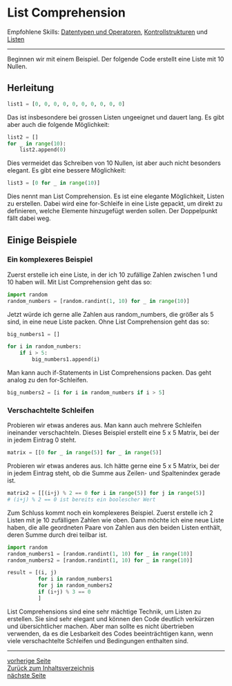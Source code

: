 # List Comprehension

Empfohlene Skills: [Datentypen und Operatoren](01_datentypen_operationen.md), [Kontrollstrukturen](02_kontrollstrukturen.md) und [Listen](04_listen.md)

---

Beginnen wir mit einem Beispiel. Der folgende Code erstellt eine Liste mit 10 Nullen.


## Herleitung

```python
list1 = [0, 0, 0, 0, 0, 0, 0, 0, 0, 0]
```

Das ist insbesondere bei grossen Listen ungeeignet und dauert lang.
Es gibt aber auch die folgende Möglichkeit:

```python
list2 = []
for _ in range(10):
    list2.append(0)
```

Dies vermeidet das Schreiben von 10 Nullen, ist aber auch nicht besonders elegant. Es gibt eine bessere Möglichkeit:

```python
list3 = [0 for _ in range(10)]
```

Dies nennt man List Comprehension. Es ist eine elegante Möglichkeit, Listen zu erstellen. Dabei wird eine for-Schleife in
eine Liste gepackt, um direkt zu definieren, welche Elemente hinzugefügt werden sollen. Der Doppelpunkt fällt dabei weg.

## Einige Beispiele

### Ein komplexeres Beispiel

Zuerst erstelle ich eine Liste, in der ich 10 zufällige Zahlen zwischen 1 und 10 haben will. Mit List Comprehension
geht das so:

```python
import random
random_numbers = [random.randint(1, 10) for _ in range(10)]
```

Jetzt würde ich gerne alle Zahlen aus random_numbers, die größer als 5 sind, in eine neue Liste packen.
Ohne List Comprehension geht das so:

```python
big_numbers1 = []

for i in random_numbers:
    if i > 5:
        big_numbers1.append(i)
```

Man kann auch if-Statements in List Comprehensions packen. Das geht analog zu den for-Schleifen.

```python
big_numbers2 = [i for i in random_numbers if i > 5]
```


### Verschachtelte Schleifen

Probieren wir etwas anderes aus. Man kann auch mehrere Schleifen ineinander verschachteln.
Dieses Beispiel erstellt eine 5 x 5 Matrix, bei der in jedem Eintrag 0 steht.

```python
matrix = [[0 for _ in range(5)] for _ in range(5)]
```

Probieren wir etwas anderes aus. Ich hätte gerne eine 5 x 5 Matrix, bei der in jedem Eintrag steht, ob die Summe aus
Zeilen- und Spaltenindex gerade ist.

```python
matrix2 = [[(i+j) % 2 == 0 for i in range(5)] for j in range(5)]
# (i+j) % 2 == 0 ist bereits ein boolescher Wert
```

Zum Schluss kommt noch ein komplexeres Beispiel. Zuerst erstelle ich 2 Listen mit je 10 zufälligen Zahlen wie oben.
Dann möchte ich eine neue Liste haben, die alle geordneten Paare von Zahlen aus den beiden Listen enthält, deren
Summe durch drei teilbar ist.

```python
import random
random_numbers1 = [random.randint(1, 10) for _ in range(10)]
random_numbers2 = [random.randint(1, 10) for _ in range(10)]

result = [(i, j)
          for i in random_numbers1
          for j in random_numbers2
          if (i+j) % 3 == 0
          ]
```

List Comprehensions sind eine sehr mächtige Technik, um Listen zu erstellen. Sie sind sehr elegant und können den Code
deutlich verkürzen und übersichtlicher machen. Aber man sollte es nicht übertrieben verwenden, da es die Lesbarkeit
des Codes beeinträchtigen kann, wenn viele verschachtelte Schleifen und Bedingungen enthalten sind.

---

[vorherige Seite](05_matrizen_2d_listen)  
[Zurück zum Inhaltsverzeichnis](00_inhaltsverzeichnis.md)  
[nächste Seite](07_dateien.md)